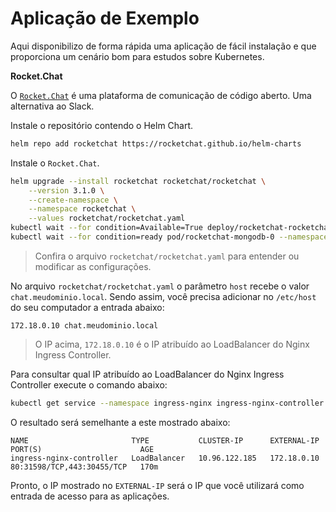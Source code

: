 # Aplicação de Exemplo

Aqui disponibilizo de forma rápida uma aplicação de fácil instalação e que proporciona um cenário bom para estudos sobre Kubernetes.

**Rocket.Chat**

O [`Rocket.Chat`](https://rocket.chat/) é uma plataforma de comunicação de código aberto. Uma alternativa ao Slack.

Instale o repositório contendo o Helm Chart.
```bash
helm repo add rocketchat https://rocketchat.github.io/helm-charts
```

Instale o `Rocket.Chat`.
```bash
helm upgrade --install rocketchat rocketchat/rocketchat \
    --version 3.1.0 \
    --create-namespace \
    --namespace rocketchat \
    --values rocketchat/rocketchat.yaml
kubectl wait --for condition=Available=True deploy/rocketchat-rocketchat --namespace rocketchat --timeout -1s
kubectl wait --for condition=ready pod/rocketchat-mongodb-0 --namespace rocketchat --timeout -1s
```
> Confira o arquivo `rocketchat/rocketchat.yaml` para entender ou modificar as configurações.

No arquivo `rocketchat/rocketchat.yaml` o parâmetro `host` recebe o valor `chat.meudominio.local`. Sendo assim, você precisa adicionar no `/etc/host` do seu computador a entrada abaixo:

```
172.18.0.10 chat.meudominio.local
```
> O IP acima, `172.18.0.10` é o IP atribuído ao LoadBalancer do Nginx Ingress Controller.

Para consultar qual IP atribuído ao LoadBalancer do Nginx Ingress Controller execute o comando abaixo:

```bash
kubectl get service --namespace ingress-nginx ingress-nginx-controller
```

O resultado será semelhante a este mostrado abaixo:

```
NAME                       TYPE           CLUSTER-IP      EXTERNAL-IP   PORT(S)                      AGE
ingress-nginx-controller   LoadBalancer   10.96.122.185   172.18.0.10   80:31598/TCP,443:30455/TCP   170m
```

Pronto, o IP mostrado no `EXTERNAL-IP` será o IP que você utilizará como entrada de acesso para as aplicações.

